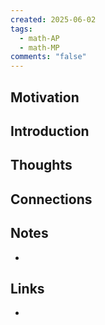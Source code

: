 ```yaml
---
created: 2025-06-02
tags:
  - math-AP
  - math-MP
comments: "false"
---
```

## Motivation

## Introduction

## Thoughts

## Connections

## Notes
- 
## Links
- 